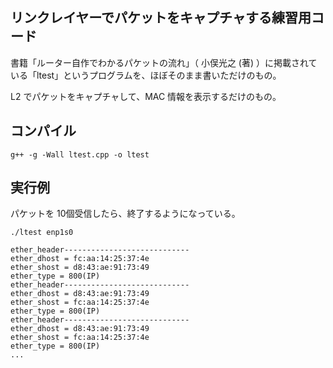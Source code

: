 ## リンクレイヤーでパケットをキャプチャする練習用コード
書籍「ルーター自作でわかるパケットの流れ」（ 小俣光之 (著) ）に掲載されている「ltest」というプログラムを、ほぼそのまま書いただけのもの。

L2 でパケットをキャプチャして、MAC 情報を表示するだけのもの。

## コンパイル
```
g++ -g -Wall ltest.cpp -o ltest
```

## 実行例
パケットを 10個受信したら、終了するようになっている。
```
./ltest enp1s0

ether_header----------------------------
ether_dhost = fc:aa:14:25:37:4e
ether_shost = d8:43:ae:91:73:49
ether_type = 800(IP)
ether_header----------------------------
ether_dhost = d8:43:ae:91:73:49
ether_shost = fc:aa:14:25:37:4e
ether_type = 800(IP)
ether_header----------------------------
ether_dhost = d8:43:ae:91:73:49
ether_shost = fc:aa:14:25:37:4e
ether_type = 800(IP)
...
```
